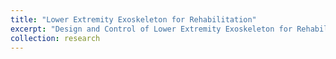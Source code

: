 ```yaml
---
title: "Lower Extremity Exoskeleton for Rehabilitation"
excerpt: "Design and Control of Lower Extremity Exoskeleton for Rehabilitation"
collection: research
---
```



